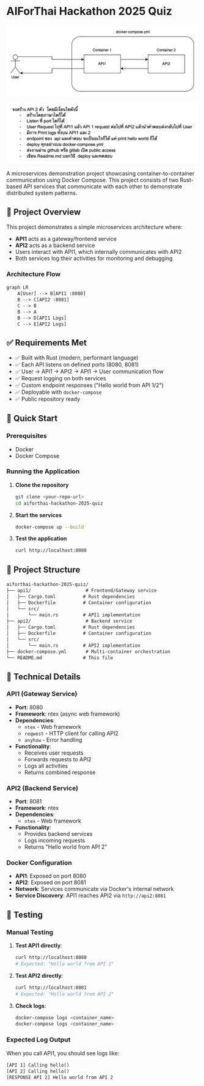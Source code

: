 # AIForThai Hackathon 2025 Quiz

![Diagram](public/images/diagram.png)

![Statement](public/images/problem-statement.png)

A microservices demonstration project showcasing container-to-container communication using Docker Compose. This project consists of two Rust-based API services that communicate with each other to demonstrate distributed system patterns.

## 🎯 Project Overview

This project demonstrates a simple microservices architecture where:

- **API1** acts as a gateway/frontend service
- **API2** acts as a backend service
- Users interact with API1, which internally communicates with API2
- Both services log their activities for monitoring and debugging

### Architecture Flow

```mermaid
graph LR
    A[User] --> B[API1 :8080]
    B --> C[API2 :8081]
    C --> B
    B --> A
    B --> D[API1 Logs]
    C --> E[API2 Logs]
```

## ✅ Requirements Met

- ✅ Built with Rust (modern, performant language)
- ✅ Each API listens on defined ports (8080, 8081)
- ✅ User → API1 → API2 → API1 → User communication flow
- ✅ Request logging on both services
- ✅ Custom endpoint responses ("Hello world from API 1/2")
- ✅ Deployable with `docker-compose`
- ✅ Public repository ready

## 🚀 Quick Start

### Prerequisites

- Docker
- Docker Compose

### Running the Application

1. **Clone the repository**

   ```bash
   git clone <your-repo-url>
   cd aiforthai-hackathon-2025-quiz
   ```

2. **Start the services**

   ```bash
   docker-compose up --build
   ```

3. **Test the application**
   ```bash
   curl http://localhost:8080
   ```

## 📁 Project Structure

```
aiforthai-hackathon-2025-quiz/
├── api1/                    # Frontend/Gateway service
│   ├── Cargo.toml          # Rust dependencies
│   ├── Dockerfile          # Container configuration
│   └── src/
│       └── main.rs         # API1 implementation
├── api2/                    # Backend service
│   ├── Cargo.toml          # Rust dependencies
│   ├── Dockerfile          # Container configuration
│   └── src/
│       └── main.rs         # API2 implementation
├── docker-compose.yml       # Multi-container orchestration
└── README.md               # This file
```

## 🔧 Technical Details

### API1 (Gateway Service)

- **Port**: 8080
- **Framework**: ntex (async web framework)
- **Dependencies**:
  - `ntex` - Web framework
  - `reqwest` - HTTP client for calling API2
  - `anyhow` - Error handling
- **Functionality**:
  - Receives user requests
  - Forwards requests to API2
  - Logs all activities
  - Returns combined response

### API2 (Backend Service)

- **Port**: 8081
- **Framework**: ntex
- **Dependencies**:
  - `ntex` - Web framework
- **Functionality**:
  - Provides backend services
  - Logs incoming requests
  - Returns "Hello world from API 2"

### Docker Configuration

- **API1**: Exposed on port 8080
- **API2**: Exposed on port 8081
- **Network**: Services communicate via Docker's internal network
- **Service Discovery**: API1 reaches API2 via `http://api2:8081`

## 🧪 Testing

### Manual Testing

1. **Test API1 directly**:

   ```bash
   curl http://localhost:8080
   # Expected: "Hello world from API 1"
   ```

2. **Test API2 directly**:

   ```bash
   curl http://localhost:8081
   # Expected: "Hello world from API 2"
   ```

3. **Check logs**:
   ```bash
   docker-compose logs <container_name>
   docker-compose logs <container_name>
   ```

### Expected Log Output

When you call API1, you should see logs like:

```
[API 1] Calling hello()
[API 2] Calling hello()
[RESPONSE API 2] Hello world from API 2
```
